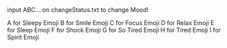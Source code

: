 input ABC... on changeStatus.txt to change Mood!

A for Sleepy Emoji
B for Smile Emoji
C for Focus Emoji
D for Relax Emoji
E for Sleep Emoji
F for Shock Emoji
G for So Tired Emoji
H for Tired Emoji
I for Spirit Emoji
